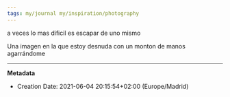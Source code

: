 ```yaml
---
tags: my/journal my/inspiration/photography
---
```

a veces lo mas dificil es escapar de uno mismo

Una imagen en la que estoy desnuda con un monton de manos agarrándome

---
**Metadata**
- Creation Date: 2021-06-04 20:15:54+02:00 (Europe/Madrid)
